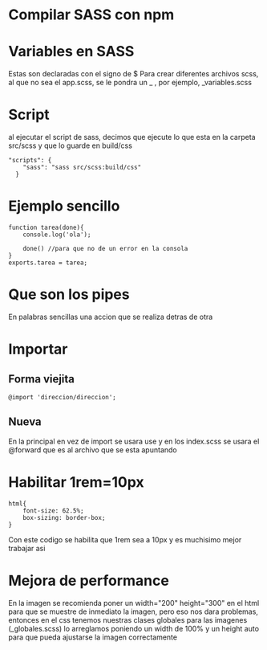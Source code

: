 # Compilar SASS con npm

# Variables en SASS
Estas son declaradas con el signo de $
Para crear diferentes archivos scss, al que no sea el app.scss, se le pondra un _ , por ejemplo, _variables.scss

# Script 
al ejecutar el script de sass, decimos que ejecute lo que esta en la carpeta src/scss y que lo guarde en build/css
```
"scripts": {
    "sass": "sass src/scss:build/css"
  }
```
# Ejemplo sencillo
```
function tarea(done){
    console.log('ola');

    done() //para que no de un error en la consola
}
exports.tarea = tarea;
```

# Que son los pipes
En palabras sencillas una accion que se realiza detras de otra

# Importar
## Forma viejita
```
@import 'direccion/direccion';
```
## Nueva
En la principal en vez de import se usara use y en los index.scss se usara el @forward que es al archivo que se esta apuntando

# Habilitar 1rem=10px
```
html{
    font-size: 62.5%;
    box-sizing: border-box;
}
```
Con este codigo se habilita que 1rem sea a 10px y es muchisimo mejor trabajar asi

# Mejora de performance
En la imagen se recomienda poner un width="200" height="300" en el html para que se muestre de inmediato la imagen, pero eso nos dara problemas, entonces en el css tenemos nuestras clases globales para las imagenes (_globales.scss) lo arreglamos poniendo un width de 100% y un height auto para que pueda ajustarse la imagen correctamente